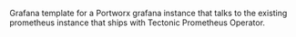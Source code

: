 Grafana template for a Portworx grafana instance that talks to the existing prometheus instance that ships with Tectonic Prometheus Operator.